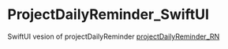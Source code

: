 # ProjectDailyReminder_SwiftUI
SwiftUI vesion of projectDailyReminder
[projectDailyReminder_RN](https://github.com/hoangtran-97/projectDailyReminder_RN)
